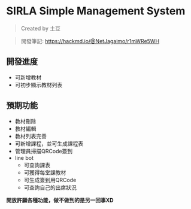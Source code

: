# SIRLA Simple Management System
> Created by 土豆

> 開發筆記: https://hackmd.io/@NetJagaimo/r1mWRe5WH

## 開發進度
* 可新增教材
* 可初步顯示教材列表

## 預期功能
* 教材刪除
* 教材編輯
* 教材列表完善
* 可新增課程，並可生成課程表
* 管理員掃描QRCode簽到
* line bot
  * 可查詢課表
  * 可獲得每堂課教材
  * 可生成簽到用QRCode
  * 可查詢自己的出席狀況

**開放許願各種功能，做不做到的是另一回事XD**